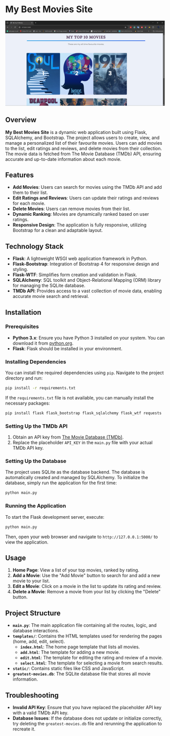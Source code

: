 # My Best Movies Site

![My Best Movies Site Screenshot](screenshots/home.png)

## Overview

**My Best Movies Site** is a dynamic web application built using Flask, SQLAlchemy, and Bootstrap. The project allows users to create, view, and manage a personalized list of their favourite movies. Users can add movies to the list, edit ratings and reviews, and delete movies from their collection. The movie data is fetched from The Movie Database (TMDb) API, ensuring accurate and up-to-date information about each movie.

## Features

- **Add Movies**: Users can search for movies using the TMDb API and add them to their list.
- **Edit Ratings and Reviews**: Users can update their ratings and reviews for each movie.
- **Delete Movies**: Users can remove movies from their list.
- **Dynamic Ranking**: Movies are dynamically ranked based on user ratings.
- **Responsive Design**: The application is fully responsive, utilizing Bootstrap for a clean and adaptable layout.

## Technology Stack

- **Flask**: A lightweight WSGI web application framework in Python.
- **Flask-Bootstrap**: Integration of Bootstrap 4 for responsive design and styling.
- **Flask-WTF**: Simplifies form creation and validation in Flask.
- **SQLAlchemy**: SQL toolkit and Object-Relational Mapping (ORM) library for managing the SQLite database.
- **TMDb API**: Provides access to a vast collection of movie data, enabling accurate movie search and retrieval.

## Installation

### Prerequisites

- **Python 3.x**: Ensure you have Python 3 installed on your system. You can download it from [python.org](https://www.python.org/downloads/).
- **Flask**: Flask should be installed in your environment.

### Installing Dependencies

You can install the required dependencies using `pip`. Navigate to the project directory and run:

```bash
pip install -r requirements.txt
```

If the `requirements.txt` file is not available, you can manually install the necessary packages:

```bash
pip install flask flask_bootstrap flask_sqlalchemy flask_wtf requests
```

### Setting Up the TMDb API

1. Obtain an API key from [The Movie Database (TMDb)](https://www.themoviedb.org/documentation/api).
2. Replace the placeholder `API_KEY` in the `main.py` file with your actual TMDb API key.

### Setting Up the Database

The project uses SQLite as the database backend. The database is automatically created and managed by SQLAlchemy. To initialize the database, simply run the application for the first time:

```bash
python main.py
```

### Running the Application

To start the Flask development server, execute:

```bash
python main.py
```

Then, open your web browser and navigate to `http://127.0.0.1:5000/` to view the application.

## Usage

1. **Home Page**: View a list of your top movies, ranked by rating.
2. **Add a Movie**: Use the "Add Movie" button to search for and add a new movie to your list.
3. **Edit a Movie**: Click on a movie in the list to update its rating and review.
4. **Delete a Movie**: Remove a movie from your list by clicking the "Delete" button.

## Project Structure

- **`main.py`**: The main application file containing all the routes, logic, and database interactions.
- **`templates/`**: Contains the HTML templates used for rendering the pages (home, add, edit, select).
  - **`index.html`**: The home page template that lists all movies.
  - **`add.html`**: The template for adding a new movie.
  - **`edit.html`**: The template for editing the rating and review of a movie.
  - **`select.html`**: The template for selecting a movie from search results.
- **`static/`**: Contains static files like CSS and JavaScript.
- **`greatest-movies.db`**: The SQLite database file that stores all movie information.

## Troubleshooting

- **Invalid API Key**: Ensure that you have replaced the placeholder API key with a valid TMDb API key.
- **Database Issues**: If the database does not update or initialize correctly, try deleting the `greatest-movies.db` file and rerunning the application to recreate it.
